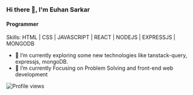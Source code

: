 ### Hi there 👋, I'm Euhan Sarkar
#### Programmer  

Skills: HTML | CSS | JAVASCRIPT | REACT | NODEJS | EXPRESSJS | MONGODB

- 🔭 I’m currently exploring some new technologies like tanstack-query, expressjs, mongoDB.
- 🌱 I’m currently Focusing on Problem Solving and front-end web development



![Profile views](https://gpvc.arturio.dev/euhansarkar)  
